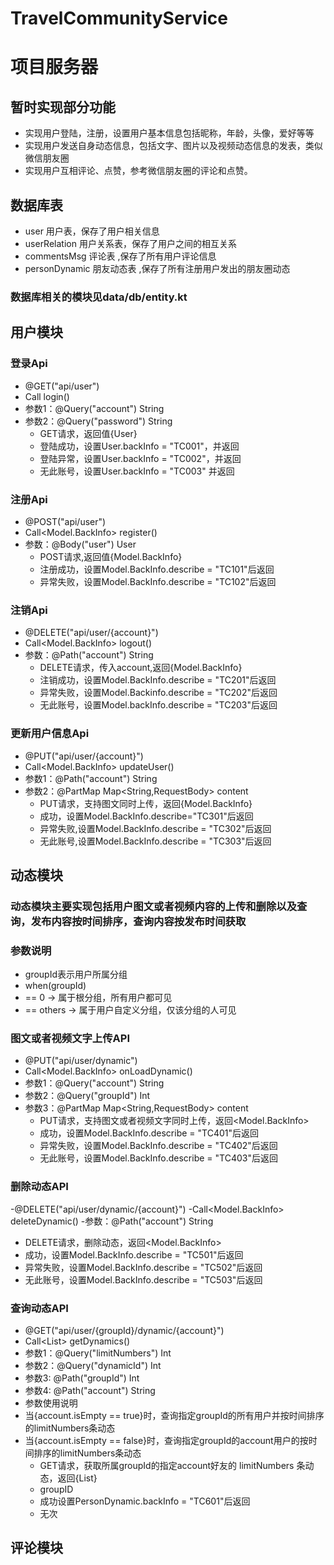 # TravelCommunityService
# 项目服务器
## 暂时实现部分功能
  - 实现用户登陆，注册，设置用户基本信息包括昵称，年龄，头像，爱好等等
  - 实现用户发送自身动态信息，包括文字、图片以及视频动态信息的发表，类似微信朋友圈
  - 实现用户互相评论、点赞，参考微信朋友圈的评论和点赞。
## 数据库表 
  - user   用户表，保存了用户相关信息
  - userRelation 用户关系表，保存了用户之间的相互关系
  - commentsMsg   评论表 ,保存了所有用户评论信息
  - personDynamic  朋友动态表 ,保存了所有注册用户发出的朋友圈动态
  
### 数据库相关的模块见data/db/entity.kt

## 用户模块 
### 登录Api
- @GET("api/user")
- Call<User> login()
- 参数1：@Query("account") String
- 参数2：@Query("password") String  
  - GET请求，返回值{User}
  - 登陆成功，设置User.backInfo = "TC001"，并返回
  - 登陆异常，设置User.backInfo = "TC002"，并返回
  - 无此账号，设置User.backInfo = "TC003" 并返回
 
### 注册Api 
- @POST("api/user")
- Call<Model.BackInfo> register()
- 参数：@Body("user") User
  - POST请求,返回值{Model.BackInfo}
  - 注册成功，设置Model.BackInfo.describe = "TC101"后返回
  - 异常失败，设置Model.BackInfo.describe = "TC102"后返回
  
### 注销Api
- @DELETE("api/user/{account}")
- Call<Model.BackInfo> logout()
- 参数：@Path("account") String
  - DELETE请求，传入account,返回{Model.BackInfo}
  - 注销成功，设置Model.BackInfo.describe = "TC201"后返回
  - 异常失败，设置Model.Backinfo.describe = "TC202"后返回
  - 无此账号，设置Model.backInfo.describe = "TC203"后返回
  
### 更新用户信息Api
- @PUT("api/user/{account}")
- Call<Model.BackInfo> updateUser()
- 参数1：@Path("account") String
- 参数2：@PartMap Map<String,RequestBody> content
   - PUT请求，支持图文同时上传，返回{Model.BackInfo} 
   - 成功，设置Model.BackInfo.describe="TC301"后返回
   - 异常失败,设置Model.BackInfo.describe = "TC302"后返回
   - 无此账号,设置Model.BackInfo.describe = "TC303"后返回
   

## 动态模块  
### 动态模块主要实现包括用户图文或者视频内容的上传和删除以及查询，发布内容按时间排序，查询内容按发布时间获取

### 参数说明
- groupId表示用户所属分组
- when(groupId)
- == 0 -> 属于根分组，所有用户都可见
- == others -> 属于用户自定义分组，仅该分组的人可见 

### 图文或者视频文字上传API
- @PUT("api/user/dynamic")
- Call<Model.BackInfo> onLoadDynamic()
- 参数1：@Query("account") String
- 参数2：@Query("groupId") Int
- 参数3：@PartMap Map<String,RequestBody> content
  - PUT请求，支持图文或者视频文字同时上传，返回<Model.BackInfo>
  - 成功，设置Model.BackInfo.describe = "TC401"后返回
  - 异常失败，设置Model.BackInfo.describe = "TC402"后返回
  - 无此账号，设置Model.BackInfo.describe = "TC403"后返回
 
### 删除动态API
-@DELETE("api/user/dynamic/{account}")
-Call<Model.BackInfo> deleteDynamic()
-参数：@Path("account") String
  - DELETE请求，删除动态，返回<Model.BackInfo>
  - 成功，设置Model.BackInfo.describe = "TC501"后返回
  - 异常失败，设置Model.BackInfo.describe = "TC502"后返回
  - 无此账号，设置Model.BackInfo.describe = "TC503"后返回
 
### 查询动态API
- @GET("api/user/{groupId}/dynamic/{account}")
- Call<List<PersonDynamic>> getDynamics() 
- 参数1：@Query("limitNumbers") Int 
- 参数2：@Query("dynamicId") Int
- 参数3: @Path("groupId") Int   
- 参数4: @Path("account") String  
- 参数使用说明
- 当{account.isEmpty == true}时，查询指定groupId的所有用户并按时间排序的limitNumbers条动态 
- 当{account.isEmpty == false}时，查询指定groupId的account用户的按时间排序的limitNumbers条动态
  - GET请求，获取所属groupId的指定account好友的 limitNumbers 条动态，返回{List<PersonDynamic>}
  - groupID
  - 成功设置PersonDynamic.backInfo = "TC601"后返回
  - 无次
  
## 评论模块

